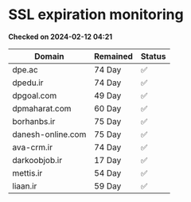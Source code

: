 # SSL expiration monitoring

**Checked on 2024-02-12 04:21**

| Domain | Remained | Status       |
|--------|----------|--------------|
| dpe.ac     | 74 Day   | ✅ |
| dpedu.ir     | 74 Day   | ✅ |
| dpgoal.com     | 49 Day   | ✅ |
| dpmaharat.com     | 60 Day   | ✅ |
| borhanbs.ir     | 75 Day   | ✅ |
| danesh-online.com     | 75 Day   | ✅ |
| ava-crm.ir     | 74 Day   | ✅ |
| darkoobjob.ir     | 17 Day   | ✅ |
| mettis.ir     | 54 Day   | ✅ |
| liaan.ir     | 59 Day   | ✅ |
